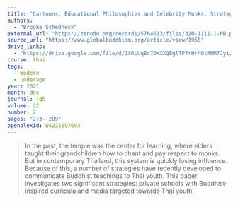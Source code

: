```yaml
---
title: "Cartoons, Educational Philosophies and Celebrity Monks: Strategies for Communicating Buddhist Values to Thai Buddhist Youth"
authors:
  - "Brooke Schedneck"
external_url: "https://zenodo.org/records/5764613/files/320-1111-1-PB.pdf"
source_url: "https://www.globalbuddhism.org/article/view/1955"
drive_links:
  - "https://drive.google.com/file/d/1XRLUqEc7OKXXQEglTP7rHrh0tRNM7Jyi/view?usp=drivesdk"
course: thai
tags:
  - modern
  - underage
year: 2021
month: dec
journal: jgb
volume: 22
number: 2
pages: "273--289"
openalexid: W4225897693
---
```


> In the past, the temple was the center for learning, where elders taught their grandchildren how to chant and pay respect to monks. But in contemporary Thailand, this system is quickly losing influence. Because of this, a number of strategies have recently developed to communicate Buddhist teachings to Thai youth. This paper investigates two significant strategies: private schools with Buddhist-inspired curricula and media targeted towards Thai youth.

